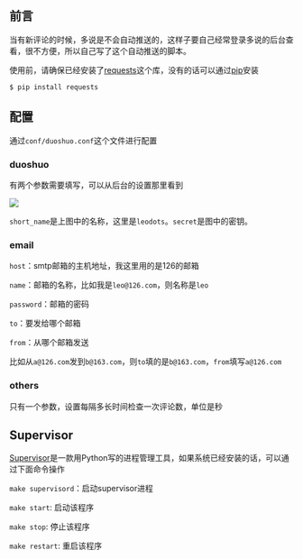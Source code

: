## 前言

当有新评论的时候，多说是不会自动推送的，这样子要自己经常登录多说的后台查看，很不方便，所以自己写了这个自动推送的脚本。

使用前，请确保已经安装了[requests](http://docs.python-requests.org/en/latest/)这个库，没有的话可以通过[pip](https://pip.pypa.io/en/latest/)安装

```
$ pip install requests
```

## 配置

通过`conf/duoshuo.conf`这个文件进行配置

### duoshuo

有两个参数需要填写，可以从后台的设置那里看到

![](http://ww2.sinaimg.cn/large/71d1a325jw1eopj9nio4lj21go0wyq7j.jpg)

`short_name`是上图中的名称，这里是`leodots`。`secret`是图中的密钥。

### email

`host`：smtp邮箱的主机地址，我这里用的是126的邮箱

`name`：邮箱的名称，比如我是`leo@126.com`，则名称是`leo`

`password`：邮箱的密码

`to`：要发给哪个邮箱

`from`：从哪个邮箱发送

比如从`a@126.com`发到`b@163.com`，则`to`填的是`b@163.com`，`from`填写`a@126.com`

### others

只有一个参数，设置每隔多长时间检查一次评论数，单位是秒

## Supervisor

[Supervisor](http://supervisord.org/)是一款用Python写的进程管理工具，如果系统已经安装的话，可以通过下面命令操作

`make supervisord`：启动supervisor进程

`make start`: 启动该程序

`make stop`: 停止该程序

`make restart`: 重启该程序

